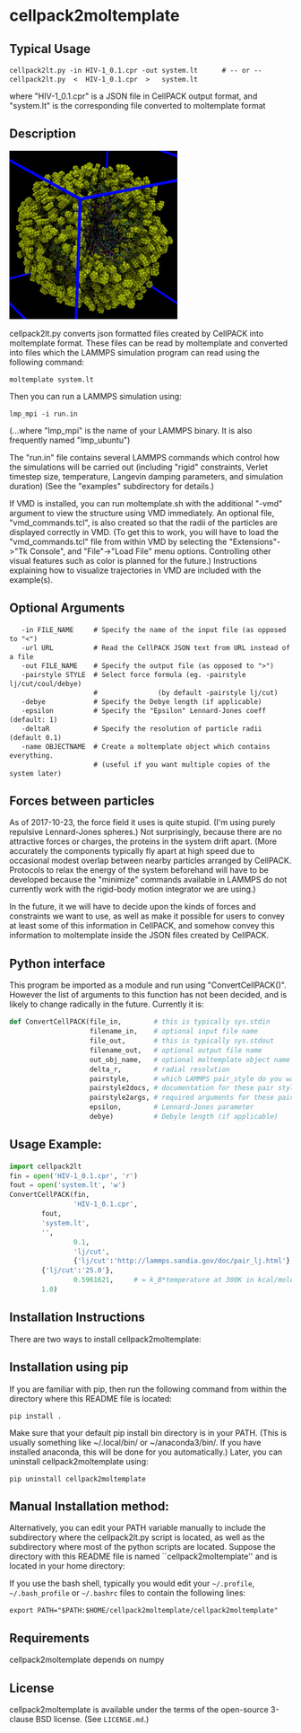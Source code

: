 cellpack2moltemplate
===========

##  Typical Usage

    cellpack2lt.py -in HIV-1_0.1.cpr -out system.lt      # -- or --
    cellpack2lt.py  <  HIV-1_0.1.cpr  >   system.lt

where "HIV-1_0.1.cpr" is a JSON file in CellPACK output format,
  and "system.lt" is the corresponding file converted to moltemplate format

##  Description

![Initial test of cellpack2lt.py on an HIV virus structure created with CellPACK, converted into moltemplate format, and rendered using VMD](./doc/images/HIV_test_2017-10-23_LR.jpg)

cellpack2lt.py converts json formatted files created by CellPACK into
moltemplate format.
These files can be read by moltemplate and converted into files which the
LAMMPS simulation program can read using the following command:

    moltemplate system.lt

Then you can run a LAMMPS simulation using:

    lmp_mpi -i run.in

(...where "lmp_mpi" is the name of your LAMMPS binary.
    It is also frequently named "lmp_ubuntu")

The "run.in" file contains several LAMMPS commands which control
how the simulations will be carried out
(including "rigid" constraints, Verlet timestep size,
 temperature, Langevin damping parameters, and simulation duration)
(See the "examples" subdirectory for details.)

If VMD is installed, you can run moltemplate.sh with the additional
"-vmd" argument to view the structure using VMD immediately.
An optional file, "vmd_commands.tcl", is also created
so that the radii of the particles are displayed correctly in VMD.
(To get this to work, you will have to load the "vmd_commands.tcl" file from 
 within VMD by selecting the "Extensions"->"Tk Console", and "File"->"Load File"
 menu options.  Controlling other visual features such as color is
 planned for the future.)
Instructions explaining how to visualize trajectories in VMD are
included with the example(s).


## Optional Arguments

```
   -in FILE_NAME     # Specify the name of the input file (as opposed to "<")
   -url URL          # Read the CellPACK JSON text from URL instead of a file
   -out FILE_NAME    # Specify the output file (as opposed to ">")
   -pairstyle STYLE  # Select force formula (eg. -pairstyle lj/cut/coul/debye)
                     #               (by default -pairstyle lj/cut)
   -debye            # Specify the Debye length (if applicable)
   -epsilon          # Specify the "Epsilon" Lennard-Jones coeff (default: 1)
   -deltaR           # Specify the resolution of particle radii (default 0.1)
   -name OBJECTNAME  # Create a moltemplate object which contains everything.
                     # (useful if you want multiple copies of the system later)
```


##  Forces between particles

As of 2017-10-23, the force field it uses is quite stupid.
(I'm using purely repulsive Lennard-Jones spheres.)
Not surprisingly, because there are no attractive forces or charges,
the proteins in the system drift apart.
(More accurately the components typically fly apart at high speed due
to occasional modest overlap between nearby particles arranged by CellPACK.
Protocols to relax the energy of the system beforehand will have to be
developed because the "minimize" commands available in LAMMPS do not currently
work with the rigid-body motion integrator we are using.)

In the future, it we will have to decide upon the kinds of forces and
constraints we want to use, as well as make it possible for users
to convey at least some of this information in CellPACK, and somehow convey
this information to moltemplate inside the JSON files created by CellPACK.


##  Python interface

This program be imported as a module and run using "ConvertCellPACK()".
However the list of arguments to this function has not been decided,
and is likely to change radically in the future.  Currently it is:

```python
def ConvertCellPACK(file_in,        # this is typically sys.stdin
                    filename_in,    # optional input file name
                    file_out,       # this is typically sys.stdout
                    filename_out,   # optional output file name
                    out_obj_name,   # optional moltemplate object name
                    delta_r,        # radial resolution
                    pairstyle,      # which LAMMPS pair_style do you want?
                    pairstyle2docs, # documentation for these pair styles
                    pairstyle2args, # required arguments for these pair_styles
                    epsilon,        # Lennard-Jones parameter
                    debye)          # Debyle length (if applicable)
```

## Usage Example:

```python
import cellpack2lt
fin = open('HIV-1_0.1.cpr', 'r')
fout = open('system.lt', 'w')
ConvertCellPACK(fin,
                'HIV-1_0.1.cpr',
		fout,
		'system.lt',
		'',
                0.1,
                'lj/cut',
                {'lj/cut':'http://lammps.sandia.gov/doc/pair_lj.html'},
		{'lj/cut':'25.0'},
                0.5961621,     # = k_B*temperature at 300K in kcal/mole
		1.0)
```

## Installation Instructions

There are two ways to install cellpack2moltemplate:

## Installation using pip

If you are familiar with pip, then run the following command from within the directory where this README file is located:

    pip install .

Make sure that your default pip install bin directory is in your PATH.  (This is usually something like ~/.local/bin/ or ~/anaconda3/bin/.  If you have installed anaconda, this will be done for you automatically.)  Later, you can uninstall cellpack2moltemplate using:

    pip uninstall cellpack2moltemplate


## Manual Installation method:

Alternatively, you can edit your PATH variable manually to include
the subdirectory where the cellpack2lt.py script is located,
as well as the subdirectory where most of the python scripts are located.
Suppose the directory with this README file is named ``cellpack2moltemplate''
and is located in your home directory:

If you use the bash shell, typically you would edit your 
`~/.profile`, `~/.bash_profile` or `~/.bashrc` files 
to contain the following lines:

    export PATH="$PATH:$HOME/cellpack2moltemplate/cellpack2moltemplate"

## Requirements

cellpack2moltemplate depends on numpy

## License

cellpack2moltemplate is available under the terms of the open-source 3-clause
BSD license.  (See `LICENSE.md`.)

